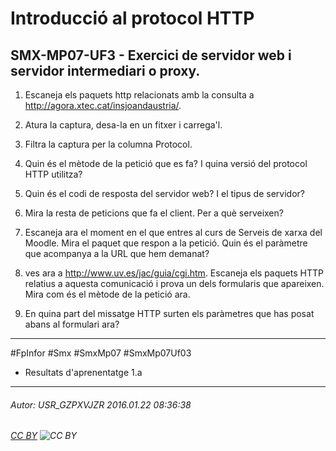 # Introducció al protocol HTTP
## SMX-MP07-UF3 - Exercici de servidor web i servidor intermediari o proxy.
1. Escaneja els paquets http relacionats amb la consulta a http://agora.xtec.cat/insjoandaustria/.

2. Atura la captura, desa-la en un fitxer i carrega'l.

3. Filtra la captura per la columna Protocol.

4. Quin és el mètode de la petició que es fa? I quina versió del protocol HTTP utilitza?

5. Quin és el codi de resposta del servidor web? I el tipus de servidor?

6. Mira la resta de peticions que fa el client. Per a què serveixen?

7. Escaneja ara el moment en el que entres al curs de Serveis de xarxa del Moodle. Mira el paquet que respon a la petició. Quin és el paràmetre que acompanya a la URL que hem demanat?

8. ves ara a http://www.uv.es/jac/guia/cgi.htm. Escaneja els paquets HTTP relatius a aquesta comunicació i prova un dels formularis que apareixen. Mira com és el mètode de la petició ara.

9. En quina part del missatge HTTP surten els paràmetres que has posat abans al formulari ara?

---

#FpInfor #Smx #SmxMp07 #SmxMp07Uf03

* Resultats d'aprenentatge 1.a
---

###### Autor: USR_GZPXVJZR 2016.01.22 08:36:38
###### [CC BY](https://creativecommons.org/licenses/by/4.0/) ![CC BY](https://licensebuttons.net/l/by/3.0/80x15.png)
